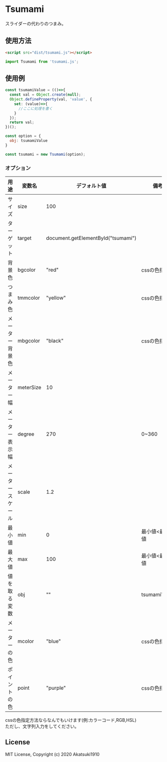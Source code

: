 # Tsumami
スライダーの代わりのつまみ。

## 使用方法

```html
<script src="dist/tsumami.js"></script>
```

```js
import Tsumami from 'tsumami.js';
```

## 使用例

```js
const tsumamiValue = (()=>{
  const val = Object.create(null);
  Object.defineProperty(val, 'value', {
    set: (value)=>{
      //ここに処理を書く
    }
  });
  return val;
})();

const option = {
  obj: tsumamiValue
}

const tsumami = new Tsumami(option);
```

### オプション
|用途|変数名|デフォルト値|備考|
|-|-|-|-|
|サイズ|size|100||
|ターゲット|target|document.getElementById("tsumami")||
|背景色|bgcolor|"red"|cssの色指定<sup>[1](#note1)</sup>|
|つまみ色|tmmcolor|"yellow"|cssの色指定<sup>[1](#note1)</sup>|
|メーター背景色|mbgcolor|"black"|cssの色指定<sup>[1](#note1)</sup>|
|メーター幅|meterSize|10||
|メーター表示幅|degree|270|0~360|
|メータースケール|scale|1.2||
|最小値|min|0|最小値<最大値|
|最大値|max|100|最小値<最大値|
|値を取る変数|obj|""|tsumamiValue|
|メーターの色|mcolor|"blue"|cssの色指定<sup>[1](#note1)</sup>|
|ポイントの色|point|"purple"|cssの色指定<sup>[1](#note1)</sup>|

<p id="note1">
cssの色指定方法ならなんでもいけます(例:カラーコード,RGB,HSL)<br>
ただし、文字列入力をしてください。
</p>

## License
MIT License, Copyright (c) 2020 Akatsuki1910
